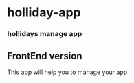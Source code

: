 # holliday-app

### hollidays manage app

## FrontEnd version

This app will help you to manage your app
